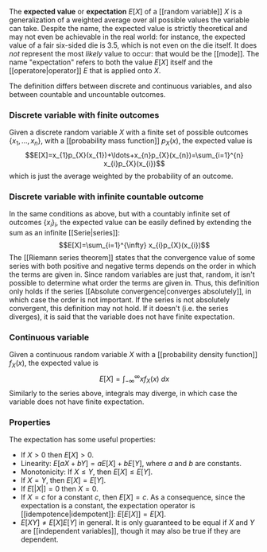 The **expected value** or **expectation** $E[X]$ of a [[random variable]] $X$ is a generalization of a weighted average over all possible values the variable can take. Despite the name, the expected value is strictly theoretical and may not even be achievable in the real world: for instance, the expected value of a fair six-sided die is 3.5, which is not even on the die itself. It does *not* represent the most *likely* value to occur: that would be the [[mode]]. The name "expectation" refers to both the value $E[X]$ itself and the [[operatore|operator]] $E$ that is applied onto $X$.

The definition differs between discrete and continuous variables, and also between countable and uncountable outcomes.
### Discrete variable with finite outcomes
Given a discrete random variable $X$ with a finite set of possible outcomes $\{ x_{1},\ldots,x_{n} \}$, with a [[probability mass function]] $p_{X}(x)$, the expected value is
$$E[X]=x_{1}p_{X}(x_{1})+\ldots+x_{n}p_{X}(x_{n})=\sum_{i=1}^{n} x_{i}p_{X}(x_{i})$$
which is just the average weighted by the probability of an outcome.
### Discrete variable with infinite countable outcome
In the same conditions as above, but with a countably infinite set of outcomes $\{ x_{i} \}_{i}$, the expected value can be easily defined by extending the sum as an infinite [[Serie|series]]:
$$E[X]=\sum_{i=1}^{\infty} x_{i}p_{X}(x_{i})$$
The [[Riemann series theorem]] states that the convergence value of some series with both positive and negative terms depends on the order in which the terms are given in. Since random variables are just that, random, it isn't possible to determine what order the terms are given in. Thus, this definition only holds if the series [[Absolute convergence|converges absolutely]], in which case the order is not important. If the series is not absolutely convergent, this definition may not hold. If it doesn't (i.e. the series diverges), it is said that the variable does not have finite expectation.
### Continuous variable
Given a continuous random variable $X$ with a [[probability density function]] $f_{X}(x)$, the expected value is
$$E[X]=\int_{-\infty}^{\infty} xf_{X}(x) \ dx$$
Similarly to the series above, integrals may diverge, in which case the variable does not have finite expectation.
### Properties
The expectation has some useful properties:
- If $X>0$ then $E[X]>0$.
- Linearity: $E[aX+bY]=aE[X]+bE[Y]$, where $a$ and $b$ are constants.
- Monotonicity: If $X\leq Y$, then $E[X]\leq E[Y]$.
- If $X=Y$, then $E[X]=E[Y]$.
- If $E[\lvert X \rvert]=0$ then $X=0$.
- If $X=c$ for a constant $c$, then $E[X]=c$. As a consequence, since the expectation is a constant, the expectation operator is [[idempotence|idempotent]]: $E[E[X]]=E[X]$.
- $E[XY]\neq E[X]E[Y]$ in general. It is only guaranteed to be equal if $X$ and $Y$ are [[independent variables]], though it may also be true if they are dependent.